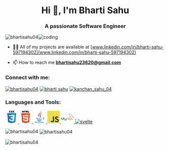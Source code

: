 <h1 align="center">Hi 👋, I'm Bharti Sahu</h1>
<h3 align="center">A passionate Software Engineer</h3>

<img align="right" alt= "coding" width="400" src ="[https://www.google.com/url?sa=i&url=https%3A%2F%2Fgithub.com%2Frudrabarad%2FGifs&psig=AOvVaw0F3ydv2JCOxwQro55sZtDj&ust=1739730299004000&source=images&cd=vfe&opi=89978449&ved=0CBAQjRxqFwoTCNjFwMSmxosDFQAAAAAdAAAAABA](https://user-images.githubusercontent...)">

<p align="left"> <img src="https://komarev.com/ghpvc/?username=bhartisahu04&label=Profile%20views&color=0e75b6&style=flat" alt="bhartisahu04" /> </p>

- 👨‍💻 All of my projects are available at [www.linkedin.com/in/bharti-sahu-597194302](www.linkedin.com/in/bharti-sahu-597194302)

- 📫 How to reach me **bhartisahu23620@gmail.com**

<h3 align="left">Connect with me:</h3>
<p align="left">
<a href="https://twitter.com/bhartisahu04" target="blank"><img align="center" src="https://raw.githubusercontent.com/rahuldkjain/github-profile-readme-generator/master/src/images/icons/Social/twitter.svg" alt="bhartisahu04" height="30" width="40" /></a>
<a href="https://linkedin.com/in/bharti sahu" target="blank"><img align="center" src="https://raw.githubusercontent.com/rahuldkjain/github-profile-readme-generator/master/src/images/icons/Social/linked-in-alt.svg" alt="bharti sahu" height="30" width="40" /></a>
<a href="https://instagram.com/kanchan_sahu_04" target="blank"><img align="center" src="https://raw.githubusercontent.com/rahuldkjain/github-profile-readme-generator/master/src/images/icons/Social/instagram.svg" alt="kanchan_sahu_04" height="30" width="40" /></a>
</p>

<h3 align="left">Languages and Tools:</h3>
<p align="left"> <a href="https://www.w3schools.com/css/" target="_blank" rel="noreferrer"> <img src="https://raw.githubusercontent.com/devicons/devicon/master/icons/css3/css3-original-wordmark.svg" alt="css3" width="40" height="40"/> </a> <a href="https://www.w3.org/html/" target="_blank" rel="noreferrer"> <img src="https://raw.githubusercontent.com/devicons/devicon/master/icons/html5/html5-original-wordmark.svg" alt="html5" width="40" height="40"/> </a> <a href="https://www.java.com" target="_blank" rel="noreferrer"> <img src="https://raw.githubusercontent.com/devicons/devicon/master/icons/java/java-original.svg" alt="java" width="40" height="40"/> </a> <a href="https://developer.mozilla.org/en-US/docs/Web/JavaScript" target="_blank" rel="noreferrer"> <img src="https://raw.githubusercontent.com/devicons/devicon/master/icons/javascript/javascript-original.svg" alt="javascript" width="40" height="40"/> </a> <a href="https://www.mysql.com/" target="_blank" rel="noreferrer"> <img src="https://raw.githubusercontent.com/devicons/devicon/master/icons/mysql/mysql-original-wordmark.svg" alt="mysql" width="40" height="40"/> </a> <a href="https://svelte.dev" target="_blank" rel="noreferrer"> <img src="https://upload.wikimedia.org/wikipedia/commons/1/1b/Svelte_Logo.svg" alt="svelte" width="40" height="40"/> </a> </p>

<p><img align="left" src="https://github-readme-stats.vercel.app/api/top-langs?username=bhartisahu04&show_icons=true&locale=en&layout=compact" alt="bhartisahu04" /></p>

<p>&nbsp;<img align="center" src="https://github-readme-stats.vercel.app/api?username=bhartisahu04&show_icons=true&locale=en" alt="bhartisahu04" /></p>

<p><img align="center" src="https://github-readme-streak-stats.herokuapp.com/?user=bhartisahu04&" alt="bhartisahu04" /></p>


